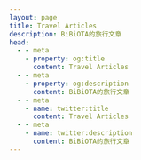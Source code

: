 ```yaml
---
layout: page
title: Travel Articles
description: BiBiOTA的旅行文章
head:
  - - meta
    - property: og:title
      content: Travel Articles
  - - meta
    - property: og:description
      content: BiBiOTA的旅行文章
  - - meta
    - name: twitter:title
      content: Travel Articles
  - - meta
    - name: twitter:description
      content: BiBiOTA的旅行文章
---
```


<TravelArticleList />

<script setup>
import TravelArticleList from '@theme/TravelArticleList.vue'
</script>
